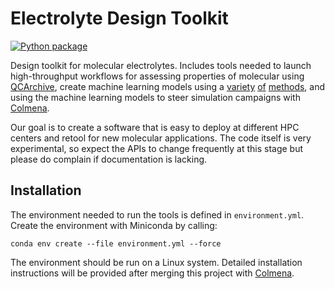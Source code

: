 # Electrolyte Design Toolkit

[![Python package](https://github.com/exalearn/electrolyte-design/workflows/Python%20package/badge.svg)](https://github.com/exalearn/electrolyte-design/actions?query=workflow%3A%22Python+package%22)

Design toolkit for molecular electrolytes.
Includes tools needed to launch high-throughput workflows 
for assessing properties of molecular using 
[QCArchive](http://docs.qcarchive.molssi.org/en/latest/),
create machine learning models using a [variety](https://schnetpack.readthedocs.io/en/stable/)
[of](https://github.com/NREL/nfp) 
[methods](http://www.qmlcode.org/),
and using the machine learning models to 
steer simulation campaigns with [Colmena](http://colmena.rtfd.org/).

Our goal is to create a software that is easy to deploy at different 
HPC centers and retool for new molecular applications.
The code itself is very experimental,
so expect the APIs to change frequently at this stage but
please do complain if documentation is lacking.

## Installation

The environment needed to run the tools is defined in `environment.yml`.
Create the environment with Miniconda by calling:

```shell
conda env create --file environment.yml --force
```

The environment should be run on a Linux system.
Detailed installation instructions will be provided
after merging this project with [Colmena](https://colmena.readthedocs.io/en/latest/installation.html).  
